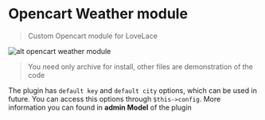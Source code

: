 # Opencart Weather module

> Custom Opencart module for LoveLace

![alt opencart weather module](https://opencart.overest.by/image/oc_weather.png)

> You need only archive for install, other files are demonstration of the code

The plugin has ``default key`` and ``default city`` options, which can be used in future. You can access this options through ``$this->config``. More information you can found in **admin Model** of the plugin
